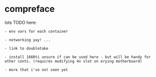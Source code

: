 # compreface
lots TODO here:

    - env vars for each container

    - networking yay! ...

    - link to doubletake

    - install 1660ti unsure if can be used here - but will be handy for other conts. (requires modifying 4x slot on erying motherboard)

    - more that i've not seen yet
